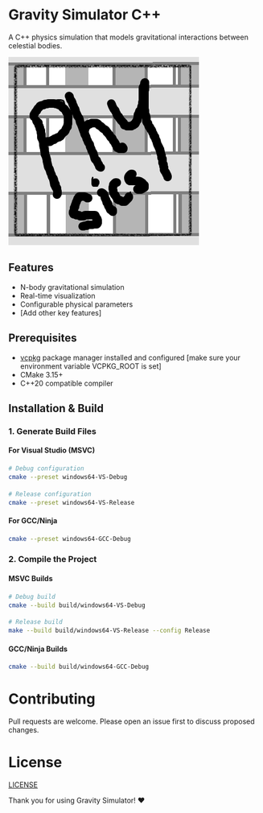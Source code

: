 # Gravity Simulator C++

A C++ physics simulation that models gravitational interactions between celestial bodies.

![Project Screenshot](./screenshots/screenshot.png) <!-- Add a screenshot if available -->

## Features

- N-body gravitational simulation
- Real-time visualization
- Configurable physical parameters
- [Add other key features]

## Prerequisites

- [vcpkg](https://vcpkg.io) package manager installed and configured [make sure your environment variable VCPKG_ROOT is set]
- CMake 3.15+
- C++20 compatible compiler

## Installation & Build

### 1. Generate Build Files

#### For Visual Studio (MSVC)

```bash
# Debug configuration
cmake --preset windows64-VS-Debug

# Release configuration
cmake --preset windows64-VS-Release
```

#### For GCC/Ninja

```bash
cmake --preset windows64-GCC-Debug
```

### 2. Compile the Project

#### MSVC Builds

```bash
# Debug build
cmake --build build/windows64-VS-Debug

# Release build
make --build build/windows64-VS-Release --config Release
```

#### GCC/Ninja Builds

```bash
cmake --build build/windows64-GCC-Debug
```

# Contributing

Pull requests are welcome. Please open an issue first to discuss proposed changes.

# License

[LICENSE](./LICENSE.txt)

Thank you for using Gravity Simulator! ❤️
